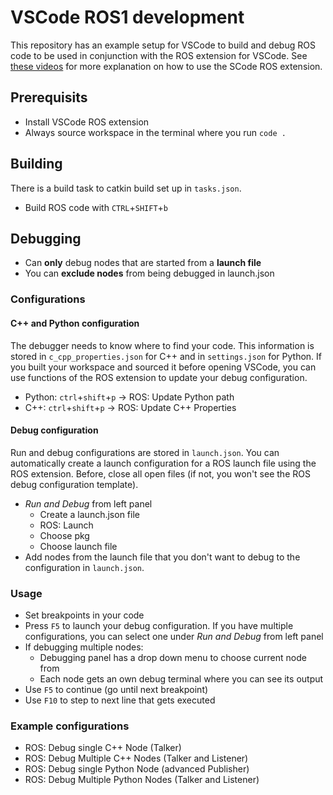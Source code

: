 # VSCode ROS1 development
This repository has an example setup for VSCode to build and debug ROS code to be used in conjunction with the ROS extension for VSCode. See [these videos](https://www.youtube.com/watch?v=PBbEhRf8QjE&list=PL2dJBq8ig-vihvDVw-D5zAYOArTMIX0FA) for more explanation on how to use the SCode ROS extension.

## Prerequisits
- Install VSCode ROS extension
- Always source workspace in the terminal where you run `code .`

## Building 
There is a build task to catkin build set up in `tasks.json`. 
- Build ROS code with `CTRL`+`SHIFT`+`b`

## Debugging
- Can **only** debug nodes that are started from a **launch file**
- You can **exclude nodes** from being debugged in launch.json

### Configurations

#### C++ and Python configuration
The debugger needs to know where to find your code. This information is stored in `c_cpp_properties.json` for C++ and in `settings.json` for Python. If you built your workspace and sourced it before opening VSCode, you can use functions of the ROS extension to update your debug configuration.
- Python: `ctrl`+`shift`+`p` -> ROS: Update Python path
- C++: `ctrl`+`shift`+`p` -> ROS: Update C++ Properties

#### Debug configuration
Run and debug configurations are stored in `launch.json`. You can automatically create a launch configuration for a ROS launch file using the ROS extension. Before, close all open files (if not, you won't see the ROS debug configuration template).
- *Run and Debug* from left panel
  - Create a launch.json file
  - ROS: Launch
  - Choose pkg
  - Choose launch file
- Add nodes from the launch file that you don't want to debug to the configuration in `launch.json`.

### Usage
- Set breakpoints in your code
- Press `F5` to launch your debug configuration. If you have multiple configurations, you can select one under *Run and Debug* from left panel
- If debugging multiple nodes: 
  - Debugging panel has a drop down menu to choose current node from
  - Each node gets an own debug terminal where you can see its output
- Use `F5` to continue (go until next breakpoint)
- Use `F10` to step to next line that gets executed

### Example configurations
- ROS: Debug single C++ Node (Talker)
- ROS: Debug Multiple C++ Nodes (Talker and Listener)
- ROS: Debug single Python Node (advanced Publisher)
- ROS: Debug Multiple Python Nodes (Talker and Listener)